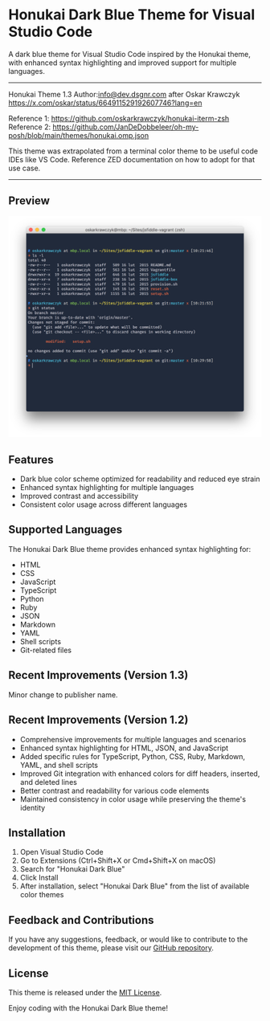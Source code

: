 # Honukai Dark Blue Theme for Visual Studio Code

A dark blue theme for Visual Studio Code inspired by the Honukai theme, with enhanced syntax highlighting and improved support for multiple languages.

- - - - -
Honukai Theme 1.3
Author:info@dev.dsgnr.com after Oskar Krawczyk https://x.com/oskar/status/664911529192607746?lang=en

Reference 1: https://github.com/oskarkrawczyk/honukai-iterm-zsh
Reference 2: https://github.com/JanDeDobbeleer/oh-my-posh/blob/main/themes/honukai.omp.json

This theme was extrapolated from a terminal color theme to be useful code IDEs like VS Code. Reference ZED documentation on how to adopt for that use case.
- - - - -

## Preview  

![Honukai Dark Blue Theme Preview](https://github.com/chrisdigital/honukai-theme/blob/main/honukai.png)

## Features  

- Dark blue color scheme optimized for readability and reduced eye strain
- Enhanced syntax highlighting for multiple languages
- Improved contrast and accessibility
- Consistent color usage across different languages

## Supported Languages  

The Honukai Dark Blue theme provides enhanced syntax highlighting for:

- HTML
- CSS
- JavaScript
- TypeScript
- Python
- Ruby
- JSON
- Markdown
- YAML
- Shell scripts
- Git-related files

## Recent Improvements (Version 1.3)  

Minor change to publisher name.

## Recent Improvements (Version 1.2)  

- Comprehensive improvements for multiple languages and scenarios
- Enhanced syntax highlighting for HTML, JSON, and JavaScript
- Added specific rules for TypeScript, Python, CSS, Ruby, Markdown, YAML, and shell scripts
- Improved Git integration with enhanced colors for diff headers, inserted, and deleted lines
- Better contrast and readability for various code elements
- Maintained consistency in color usage while preserving the theme's identity

## Installation  

1. Open Visual Studio Code
2. Go to Extensions (Ctrl+Shift+X or Cmd+Shift+X on macOS)
3. Search for "Honukai Dark Blue"
4. Click Install
5. After installation, select "Honukai Dark Blue" from the list of available color themes

## Feedback and Contributions  

If you have any suggestions, feedback, or would like to contribute to the development of this theme, please visit our [GitHub repository](https://github.com/chrisdigital/honukai-theme).

## License  

This theme is released under the [MIT License](LICENSE).

Enjoy coding with the Honukai Dark Blue theme!
